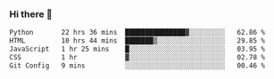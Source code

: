 ### Hi there 🌱
<!--START_SECTION:waka-->

```txt
Python       22 hrs 36 mins  ███████████████▓░░░░░░░░░   62.86 %
HTML         10 hrs 44 mins  ███████▒░░░░░░░░░░░░░░░░░   29.85 %
JavaScript   1 hr 25 mins    █░░░░░░░░░░░░░░░░░░░░░░░░   03.95 %
CSS          1 hr            ▓░░░░░░░░░░░░░░░░░░░░░░░░   02.78 %
Git Config   9 mins          ░░░░░░░░░░░░░░░░░░░░░░░░░   00.46 %
```

<!--END_SECTION:waka-->
<!--
**Dieg0raf/Dieg0raf** is a ✨ _special_ ✨ repository because its `README.md` (this file) appears on your GitHub profile.

Here are some ideas to get you started:

- 🔭 I’m currently working on ...
- 🌱 I’m currently learning ...
- 👯 I’m looking to collaborate on ...
- 🤔 I’m looking for help with ...
- 💬 Ask me about ...
- 📫 How to reach me: ...
- 😄 Pronouns: ...
- ⚡ Fun fact: ...
-->
